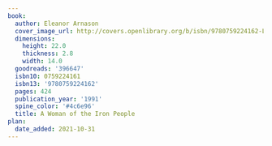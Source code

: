 ```yaml
---
book:
  author: Eleanor Arnason
  cover_image_url: http://covers.openlibrary.org/b/isbn/9780759224162-L.jpg
  dimensions:
    height: 22.0
    thickness: 2.8
    width: 14.0
  goodreads: '396647'
  isbn10: 0759224161
  isbn13: '9780759224162'
  pages: 424
  publication_year: '1991'
  spine_color: '#4c6e96'
  title: A Woman of the Iron People
plan:
  date_added: 2021-10-31
---
```

